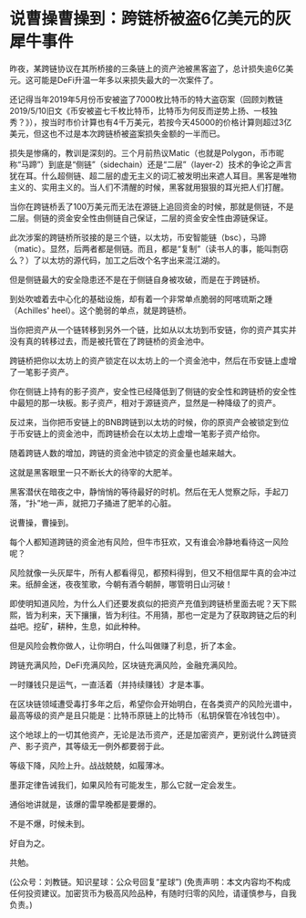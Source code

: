 # 说曹操曹操到：跨链桥被盗6亿美元的灰犀牛事件

昨夜，某跨链协议在其所桥接的三条链上的资产池被黑客盗了，总计损失逾6亿美元。这可能是DeFi升温一年多以来损失最大的一次案件了。

还记得当年2019年5月份币安被盗了7000枚比特币的特大盗窃案（回顾刘教链2019/5/10旧文《币安被盗七千枚比特币，比特币为何反而逆势上扬、一枝独秀？》），按当时市价计算也有4千万美元，若按今天45000的价格计算则超过3亿美元，但这也不过是本次跨链桥被盗案损失金额的一半而已。

损失是惨痛的，教训是深刻的。三个月前热议Matic（也就是Polygon，币市昵称“马蹄”）到底是“侧链”（sidechain）还是“二层”（layer-2）技术的争论之声言犹在耳。什么超侧链、超二层的虚无主义的词汇被发明出来遮人耳目。黑客是唯物主义的、实用主义的。当人们不清醒的时候，黑客就用狠狠的耳光把人们打醒。

当你在跨链桥丢了100万美元而无法在源链上追回资金的时候，那就是侧链，不是二层。侧链的资金安全性由侧链自己保证，二层的资金安全性由源链保证。

此次涉案的跨链桥所驳接的是三个链，以太坊，币安智能链（bsc），马蹄（matic）。显然，后两者都是侧链。而且，都是“复制”（读书人的事，能叫剽窃么？）了以太坊的源代码，加工之后改个名字出来混江湖的。

但是侧链最大的安全隐患还不是在于侧链自身被攻破，而是在于跨链桥。

到处吹嘘着去中心化的基础设施，却有着一个非常单点脆弱的阿喀琉斯之踵（Achilles' heel）。这个脆弱的单点，就是跨链桥。

当你把资产从一个链转移到另外一个链，比如从以太坊到币安链，你的资产其实并没有真的转移过去，而是被托管在了跨链桥的资金池中。

跨链桥把你以太坊上的资产锁定在以太坊上的一个资金池中，然后在币安链上虚增了一笔影子资产。

你在侧链上持有的影子资产，安全性已经降低到了侧链的安全性和跨链桥的安全性中最短的那一块板。影子资产，相对于源链资产，显然是一种降级了的资产。

反过来，当你把币安链上的BNB跨链到以太坊的时候，你的原资产会被锁定到位于币安链上的资金池中，而跨链桥会在以太坊上虚增一笔影子资产给你。

随着跨链人数的增加，跨链的资金池中锁定的资金量也越来越大。

这就是黑客眼里一只不断长大的待宰的大肥羊。

黑客潜伏在暗夜之中，静悄悄的等待最好的时机。然后在无人觉察之际，手起刀落，“扑”地一声，就把刀子捅进了肥羊的心脏。

说曹操，曹操到。

每个人都知道跨链的资金池有风险，但牛市狂欢，又有谁会冷静地看待这一风险呢？

风险就像一头灰犀牛，所有人都看得见，都预料得到，但又不相信犀牛真的会冲过来。纸醉金迷，夜夜笙歌，今朝有酒今朝醉，哪管明日山河破！

即使明知道风险，为什么人们还要发疯似的把资产充值到跨链桥里面去呢？天下熙熙，皆为利来，天下攘攘，皆为利往。不用猜，那也一定是为了获取跨链之后的利益吧。挖矿，耕种，生息，如此种种。

但是风险会教你做人，让你明白，什么叫做赚了利息，折了本金。

跨链充满风险，DeFi充满风险，区块链充满风险，金融充满风险。

一时赚钱只是运气，一直活着（并持续赚钱）才是本事。

在区块链领域遭受毒打多年之后，希望你会开始明白，在各类资产的风险光谱中，最高等级的资产是且只能是：比特币原链上的比特币（私钥保管在冷钱包中）。

这个地球上的一切其他资产，无论是法币资产，还是加密资产，更别说什么跨链资产、影子资产，其等级无一例外都要弱于此。

等级下降，风险上升。战战兢兢，如履薄冰。

墨菲定律告诫我们，如果风险有可能发生，那么它就一定会发生。

通俗地讲就是，该爆的雷早晚都是要爆的。

不是不爆，时候未到。

好自为之。

共勉。

\(公众号：刘教链。知识星球：公众号回复“星球”\)  \(免责声明：本文内容均不构成任何投资建议。加密货币为极高风险品种，有随时归零的风险，请谨慎参与，自我负责。\)

